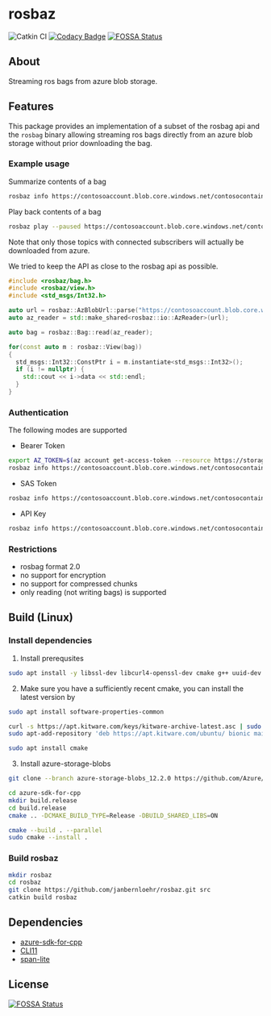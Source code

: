# rosbaz

![Catkin CI](https://github.com/janbernloehr/rosbaz/workflows/Catkin%20CI/badge.svg) [![Codacy Badge](https://api.codacy.com/project/badge/Grade/3338150d8ef54a1d949264825e84686f)](https://app.codacy.com/manual/janbernloehr/rosbaz?utm_source=github.com&utm_medium=referral&utm_content=janbernloehr/rosbaz&utm_campaign=Badge_Grade_Dashboard) [![FOSSA Status](https://app.fossa.com/api/projects/git%2Bgithub.com%2Fjanbernloehr%2Frosbaz.svg?type=shield)](https://app.fossa.com/projects/git%2Bgithub.com%2Fjanbernloehr%2Frosbaz?ref=badge_shield)

## About

Streaming ros bags from azure blob storage.

## Features

This package provides an implementation of a subset of the rosbag api and the `rosbag` binary allowing streaming ros bags directly from an azure blob storage without prior downloading the bag.

### Example usage

Summarize contents of a bag

```bash
rosbaz info https://contosoaccount.blob.core.windows.net/contosocontainer/my.bag?SAS_TOKEN
```

Play back contents of a bag

```bash
rosbaz play --paused https://contosoaccount.blob.core.windows.net/contosocontainer/my.bag?SAS_TOKEN
```

Note that only those topics with connected subscribers will actually be downloaded from azure.

We tried to keep the API as close to the rosbag api as possible.

```c++
#include <rosbaz/bag.h>
#include <rosbaz/view.h>
#include <std_msgs/Int32.h>

auto url = rosbaz::AzBlobUrl::parse("https://contosoaccount.blob.core.windows.net/contosocontainer/my.bag?SAS_TOKEN");
auto az_reader = std::make_shared<rosbaz::io::AzReader>(url);

auto bag = rosbaz::Bag::read(az_reader);

for(const auto m : rosbaz::View(bag))
{
  std_msgs::Int32::ConstPtr i = m.instantiate<std_msgs::Int32>();
  if (i != nullptr) {
    std::cout << i->data << std::endl;
  }
}
```

### Authentication

The following modes are supported

-   Bearer Token

```bash
export AZ_TOKEN=$(az account get-access-token --resource https://storage.azure.com/ -o tsv --query accessToken)
rosbaz info https://contosoaccount.blob.core.windows.net/contosocontainer/my.bag --token $AZ_TOKEN
```

-   SAS Token

```bash
rosbaz info https://contosoaccount.blob.core.windows.net/contosocontainer/my.bag?SAS_TOKEN
```

-   API Key

```bash
rosbaz info https://contosoaccount.blob.core.windows.net/contosocontainer/my.bag --account-key $ACCOUNT_KEY
```

### Restrictions

-   rosbag format 2.0
-   no support for encryption
-   no support for compressed chunks
-   only reading (not writing bags) is supported

## Build (Linux)

### Install dependencies

1. Install prerequsites
```bash
sudo apt install -y libssl-dev libcurl4-openssl-dev cmake g++ uuid-dev libxml2-dev
```

2. Make sure you have a sufficiently recent cmake, you can install the latest version by
```bash
sudo apt install software-properties-common

curl -s https://apt.kitware.com/keys/kitware-archive-latest.asc | sudo apt-key add -
sudo apt-add-repository 'deb https://apt.kitware.com/ubuntu/ bionic main'

sudo apt install cmake
```

3. Install azure-storage-blobs
```bash
git clone --branch azure-storage-blobs_12.2.0 https://github.com/Azure/azure-sdk-for-cpp.git

cd azure-sdk-for-cpp
mkdir build.release
cd build.release
cmake .. -DCMAKE_BUILD_TYPE=Release -DBUILD_SHARED_LIBS=ON

cmake --build . --parallel
sudo cmake --install .
```

### Build rosbaz

```bash
mkdir rosbaz
cd rosbaz
git clone https://github.com/janbernloehr/rosbaz.git src
catkin build rosbaz
```

## Dependencies

-   [azure-sdk-for-cpp](https://github.com/Azure/azure-sdk-for-cpp.git)
-   [CLI11](https://github.com/CLIUtils/CLI11)
-   [span-lite](https://github.com/martinmoene/span-lite)

## License

[![FOSSA Status](https://app.fossa.com/api/projects/git%2Bgithub.com%2Fjanbernloehr%2Frosbaz.svg?type=large)](https://app.fossa.com/projects/git%2Bgithub.com%2Fjanbernloehr%2Frosbaz?ref=badge_large)
